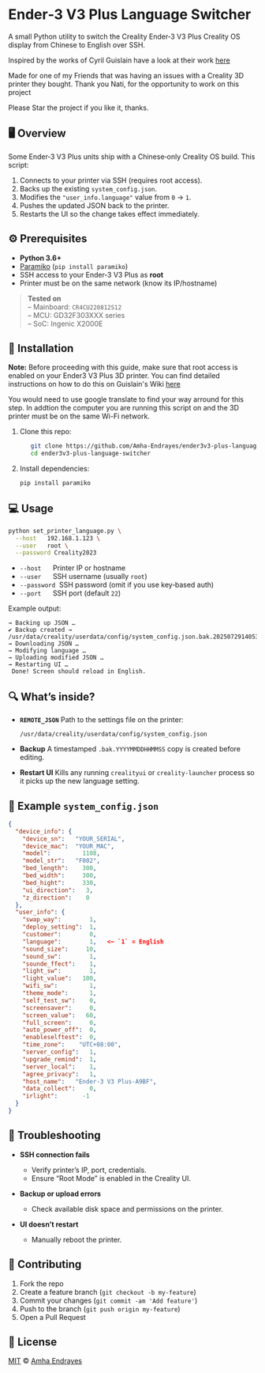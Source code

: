 # Ender‑3 V3 Plus Language Switcher

A small Python utility to switch the Creality Ender‑3 V3 Plus Creality OS display from Chinese to English over SSH.

Inspired by the works of Cyril Guislain have a look at their work [here](https://github.com/Guilouz)

Made for one of my Friends that was having an issues with a Creality 3D printer they bought.
Thank you Nati, for the opportunity to work on this project 

Please Star the project if you like it, thanks.


## 🖥️ Overview

Some Ender‑3 V3 Plus units ship with a Chinese‑only Creality OS build. This script:

1. Connects to your printer via SSH (requires root access).
2. Backs up the existing `system_config.json`.
3. Modifies the `"user_info.language"` value from `0` → `1`.
4. Pushes the updated JSON back to the printer.
5. Restarts the UI so the change takes effect immediately.

## ⚙️ Prerequisites

- **Python 3.6+**  
- [Paramiko](https://pypi.org/project/paramiko/) (`pip install paramiko`)
- SSH access to your Ender‑3 V3 Plus as **root**  
- Printer must be on the same network (know its IP/hostname)

> **Tested on**  
> – Mainboard: `CR4CU220812S12`  
> – MCU: GD32F303XXX series  
> – SoC: Ingenic X2000E  

## 🚀 Installation
**Note:** 
Before proceeding with this guide, make sure that root access is enabled on your Ender3 V3 Plus 3D printer.
You can find detailed instructions on how to do this on Guislain's Wiki [here](https://guilouz.github.io/Creality-Helper-Script-Wiki/firmwares/install-and-update-rooted-firmware-ender3/#:~:text=config/system_config.json-,Enable%20Root%20Access,-Note)

You would need to use google translate to find your way arround for this step.
In addtion the computer you are running this script on and the 3D printer must be on the same Wi-Fi network.

1. Clone this repo:

   ```bash
      git clone https://github.com/Amha-Endrayes/ender3v3-plus-language-switcher.git
      cd ender3v3-plus-language-switcher
   ```

2. Install dependencies:

   ```bash
   pip install paramiko
   ```

## 💻 Usage

   ```bash
   python set_printer_language.py \
     --host   192.168.1.123 \
     --user   root \
     --password Creality2023
   ```

* `--host`      Printer IP or hostname
* `--user`      SSH username (usually `root`)
* `--password`  SSH password (omit if you use key‑based auth)
* `--port`      SSH port (default `22`)

Example output:

   ```
   → Backing up JSON …
   ✔ Backup created → /usr/data/creality/userdata/config/system_config.json.bak.20250729140530
   → Downloading JSON …
   → Modifying language …
   → Uploading modified JSON …
   → Restarting UI …
    Done! Screen should reload in English.
   ```

## 🔍 What’s inside?

* **`REMOTE_JSON`**
  Path to the settings file on the printer:

  ```text
  /usr/data/creality/userdata/config/system_config.json
  ```
* **Backup**
  A timestamped `.bak.YYYYMMDDHHMMSS` copy is created before editing.
* **Restart UI**
  Kills any running `crealityui` or `creality-launcher` process so it picks up the new language setting.

## 📄 Example `system_config.json`

```json
{
  "device_info": {
    "device_sn":   "YOUR_SERIAL",
    "device_mac":  "YOUR_MAC",
    "model":         1108,
    "model_str":   "F002",
    "bed_length":    300,
    "bed_width":     300,
    "bed_hight":     330,
    "ui_direction":   3,
    "z_direction":    0
  },
  "user_info": {
    "swap_way":        1,
    "deploy_setting":  1,
    "customer":        0,
    "language":        1,   <— `1` = English
    "sound_size":     10,
    "sound_sw":        1,
    "sounde_ffect":    1,
    "light_sw":        1,
    "light_value":   100,
    "wifi_sw":         1,
    "theme_mode":      1,
    "self_test_sw":    0,
    "screensaver":     0,
    "screen_value":   60,
    "full_screen":     0,
    "auto_power_off":  0,
    "enableselftest":  0,
    "time_zone":    "UTC+08:00",
    "server_config":   1,
    "upgrade_remind":  1,
    "server_local":    1,
    "agree_privacy":   1,
    "host_name":   "Ender-3 V3 Plus-A9BF",
    "data_collect":    0,
    "irlight":       -1
  }
}
```

## 🐞 Troubleshooting

* **SSH connection fails**

  * Verify printer’s IP, port, credentials.
  * Ensure “Root Mode” is enabled in the Creality UI.
* **Backup or upload errors**

  * Check available disk space and permissions on the printer.
* **UI doesn’t restart**

  * Manually reboot the printer.

## 🤝 Contributing

1. Fork the repo
2. Create a feature branch (`git checkout -b my-feature`)
3. Commit your changes (`git commit -am 'Add feature'`)
4. Push to the branch (`git push origin my-feature`)
5. Open a Pull Request

## 📄 License

[MIT](LICENSE) © [Amha Endrayes](https://github.com/Amha-Endrayes)


